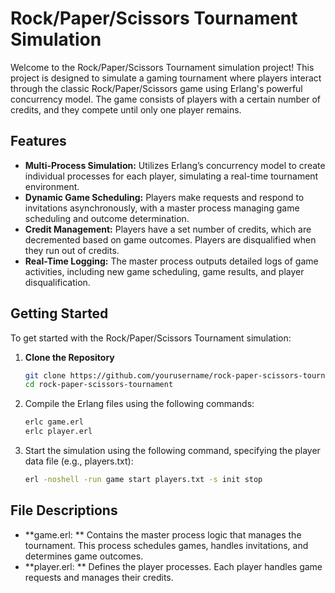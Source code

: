 # Rock/Paper/Scissors Tournament Simulation

Welcome to the Rock/Paper/Scissors Tournament simulation project! This project is designed to simulate a gaming tournament where players interact through the classic Rock/Paper/Scissors game using Erlang's powerful concurrency model. The game consists of players with a certain number of credits, and they compete until only one player remains.

## Features

- **Multi-Process Simulation:** Utilizes Erlang’s concurrency model to create individual processes for each player, simulating a real-time tournament environment.
- **Dynamic Game Scheduling:** Players make requests and respond to invitations asynchronously, with a master process managing game scheduling and outcome determination.
- **Credit Management:** Players have a set number of credits, which are decremented based on game outcomes. Players are disqualified when they run out of credits.
- **Real-Time Logging:** The master process outputs detailed logs of game activities, including new game scheduling, game results, and player disqualification.

## Getting Started

To get started with the Rock/Paper/Scissors Tournament simulation:

1. **Clone the Repository**

   ```bash
   git clone https://github.com/yourusername/rock-paper-scissors-tournament.git
   cd rock-paper-scissors-tournament
   
2. Compile the Erlang files using the following commands:

   ```bash
   erlc game.erl
   erlc player.erl

3. Start the simulation using the following command, specifying the player data file (e.g., players.txt):

   ```bash
   erl -noshell -run game start players.txt -s init stop

## File Descriptions
- **game.erl: **   Contains the master process logic that manages the tournament. This process schedules games, handles invitations, and determines game outcomes.
- **player.erl: **   Defines the player processes. Each player handles game requests and manages their credits.


